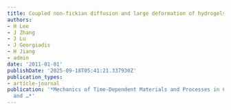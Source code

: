 ```yaml
---
title: Coupled non-fickian diffusion and large deformation of hydrogels
authors:
- H Lee
- J Zhang
- J Lu
- J Georgiadis
- H Jiang
- admin
date: '2011-01-01'
publishDate: '2025-09-18T05:41:21.337930Z'
publication_types:
- article-journal
publication: '*Mechanics of Time-Dependent Materials and Processes in Conventional
  and …*'
---
```

